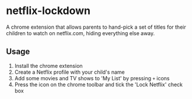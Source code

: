 # netflix-lockdown

A chrome extension that allows parents to hand-pick a set of titles for their
children to watch on netflix.com, hiding everything else away.

## Usage

1. Install the chrome extension
2. Create a Netflix profile with your child's name
3. Add some movies and TV shows to 'My List' by pressing `+` icons
4. Press the icon on the chrome toolbar and tick the 'Lock Netflix' check box
